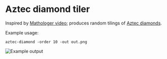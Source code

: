 # Aztec diamond tiler

Inspired by [Mathologer video](https://www.youtube.com/watch?v=Yy7Q8IWNfHM); produces random tilings of [Aztec diamonds](https://en.wikipedia.org/wiki/Aztec_diamond).

Example usage:
```
aztec-diamond -order 10 -out out.png
```

![Example output](https://github.com/KlausVii/aztec-diamond/main/examples/out.png)
